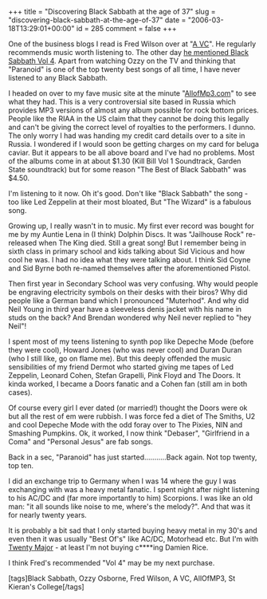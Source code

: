 +++
title = "Discovering Black Sabbath at the age of 37"
slug = "discovering-black-sabbath-at-the-age-of-37"
date = "2006-03-18T13:29:01+00:00"
id = 285
comment = false
+++

One of the business blogs I read is Fred Wilson over at "[A VC](http://avc.blogs.com/)". He regularly recommends music worth listening to. The other day [he mentioned Black Sabbath Vol 4](http://avc.blogs.com/a_vc/2006/03/nuggets_1.html). Apart from watching Ozzy on the TV and thinking that "Paranoid" is one of the top twenty best songs of all time, I have never listened to any Black Sabbath.

I headed on over to my fave music site at the minute "[AllofMp3.com](http://conoroneill.com/www.allofmp3.com)" to see what they had. This is a very controversial site based in Russia which provides MP3 versions of almost any album possible for rock bottom prices. People like the RIAA in the US claim that they cannot be doing this legally and can't be giving the correct level of royalties to the performers. I dunno. The only worry I had was handing my credit card details over to a site in Russia. I wondered if I would soon be getting charges on my card for beluga caviar. But it appears to be all above board and I've had no problems. Most of the albums come in at about $1.30 (Kill Bill Vol 1 Soundtrack, Garden State soundtrack) but for some reason "The Best of Black Sabbath" was $4.50.

I'm listening to it now. Oh it's good. Don't like "Black Sabbath" the song - too like Led Zeppelin at their most bloated, But "The Wizard" is a fabulous song.

Growing up, I really wasn't in to music. My first ever record was bought for me by my Auntie Lena in (I think) Dolphin Discs. It was "Jailhouse Rock" re-released when The King died. Still a great song! But I remember being in sixth class in primary school and kids talking about Sid Vicious and how cool he was. I had no idea what they were talking about. I think Sid Coyne and Sid Byrne both re-named themselves after the aforementioned Pistol.

Then first year in Secondary School was very confusing. Why would people be engraving electricity symbols on their desks with their biros? Why did people like a German band which I pronounced "Muterhod". And why did Neil Young in third year have a sleeveless denis jacket with his name in studs on the back? And Brendan wondered why Neil never replied to "hey Neil"!

I spent most of my teens listening to synth pop like Depeche Mode (before they were cool), Howard Jones (who was never cool) and Duran Duran (who I still like, go on flame me). But this deeply offended the music sensibilities of my friend Dermot who started giving me tapes of Led Zeppelin, Leonard Cohen, Stefan Grapelli, Pink Floyd and The Doors. It kinda worked, I became a Doors fanatic and a Cohen fan (still am in both cases).

Of course every girl I ever dated (or married!) thought the Doors were ok but all the rest of em were rubbish. I was force fed a diet of The Smiths, U2 and cool Depeche Mode with the odd foray over to The Pixies, NIN and Smashing Pumpkins. Ok, it worked, I now think "Debaser", "Girlfriend in a Coma" and "Personal Jesus" are fab songs.

Back in a sec, "Paranoid" has just started...........Back again. Not top twenty, top ten.

I did an exchange trip to Germany when I was 14 where the guy I was exchanging with was a heavy metal fanatic. I spent night after night listening to his AC/DC and (far more importantly to him) Scorpions. I was like an old man: "it all sounds like noise to me, where's the melody?". And that was it for nearly twenty years.

It is probably a bit sad that I only started buying heavy metal in my 30's and even then it was usually "Best Of's" like AC/DC, Motorhead etc. But I'm with [Twenty Major](http://twentymajor.blogspot.com/2006/01/new-year-wishes.html) - at least I'm not buying c****ing Damien Rice.

I think Fred's recommended "Vol 4" may be my next purchase.

[tags]Black Sabbath, Ozzy Osborne, Fred Wilson, A VC, AllOfMP3, St Kieran's College[/tags]
